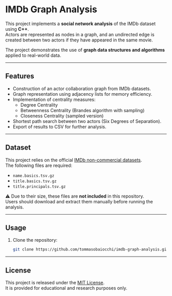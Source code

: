 # IMDb Graph Analysis

This project implements a **social network analysis** of the IMDb dataset using **C++**.  
Actors are represented as nodes in a graph, and an undirected edge is created between two actors if they have appeared in the same movie.  

The project demonstrates the use of **graph data structures and algorithms** applied to real-world data.

---

## Features

- Construction of an actor collaboration graph from IMDb datasets.
- Graph representation using adjacency lists for memory efficiency.
- Implementation of centrality measures:
  - Degree Centrality
  - Betweenness Centrality (Brandes algorithm with sampling)
  - Closeness Centrality (sampled version)
- Shortest path search between two actors (Six Degrees of Separation).
- Export of results to CSV for further analysis.

---

## Dataset

This project relies on the official [IMDb non-commercial datasets](https://developer.imdb.com/non-commercial-datasets/).  
The following files are required:

- `name.basics.tsv.gz`  
- `title.basics.tsv.gz`  
- `title.principals.tsv.gz`  

⚠️ Due to their size, these files are **not included** in this repository.  
Users should download and extract them manually before running the analysis.

---

## Usage

1. Clone the repository:
   ```bash
   git clone https://github.com/tommasobaiocchi/imdb-graph-analysis.git
   ```

---

## License

This project is released under the [MIT License](LICENSE).  
It is provided for educational and research purposes only. 

